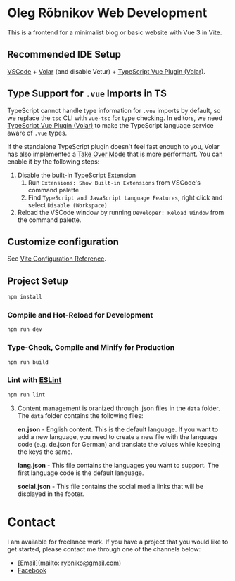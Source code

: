 # Oleg Rõbnikov Web Development

This is a frontend for a minimalist blog or basic website with Vue 3 in Vite.

## Recommended IDE Setup

[VSCode](https://code.visualstudio.com/) + [Volar](https://marketplace.visualstudio.com/items?itemName=Vue.volar) (and disable Vetur) + [TypeScript Vue Plugin (Volar)](https://marketplace.visualstudio.com/items?itemName=Vue.vscode-typescript-vue-plugin).

## Type Support for `.vue` Imports in TS

TypeScript cannot handle type information for `.vue` imports by default, so we replace the `tsc` CLI with `vue-tsc` for type checking. In editors, we need [TypeScript Vue Plugin (Volar)](https://marketplace.visualstudio.com/items?itemName=Vue.vscode-typescript-vue-plugin) to make the TypeScript language service aware of `.vue` types.

If the standalone TypeScript plugin doesn't feel fast enough to you, Volar has also implemented a [Take Over Mode](https://github.com/johnsoncodehk/volar/discussions/471#discussioncomment-1361669) that is more performant. You can enable it by the following steps:

1. Disable the built-in TypeScript Extension
   1. Run `Extensions: Show Built-in Extensions` from VSCode's command palette
   2. Find `TypeScript and JavaScript Language Features`, right click and select `Disable (Workspace)`
2. Reload the VSCode window by running `Developer: Reload Window` from the command palette.

## Customize configuration

See [Vite Configuration Reference](https://vitejs.dev/config/).

## Project Setup

```sh
npm install
```

### Compile and Hot-Reload for Development

```sh
npm run dev
```

### Type-Check, Compile and Minify for Production

```sh
npm run build
```

### Lint with [ESLint](https://eslint.org/)

```sh
npm run lint
```

3. Content management is oranized through .json files in the `data` folder. The `data` folder contains the following files:

   **en.json** - English content. This is the default language. If you want to add a new language, you need to create a new file with the language code (e.g. de.json for German) and translate the values while keeping the keys the same.

   **lang.json** - This file contains the languages you want to support. The first language code is the default language.

   **social.json** - This file contains the social media links that will be displayed in the footer.

# Contact

I am available for freelance work. If you have a project that you would like to get started, please contact me through one of the channels below:

- [Email](mailto: rybniko@gmail.com)
- [Facebook](https://www.facebook.com/vuewebdev)

